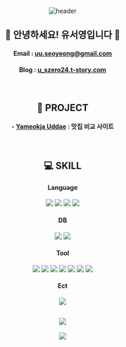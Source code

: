 <!--### Hi there  -->
<div align="center">
  
![header](https://capsule-render.vercel.app/api?type=waving&color=timeAuto&height=120&section=header&text=SEOYEONG&fontSize=50&fontAlignY=50&fontColor=f7f7f7&)
  
<h2>👋 안녕하세요! 유서영입니다 🤗</h2>

#### Email : uu.seoyeong@gmail.com
#### Blog : [u_szero24.t-story.com](https://u_szero24.t-story.com)

<br>
<h2>🔭 PROJECT</h2>

#### - [Yameokja Uddae](https://github.com/S20Y20N99/FinalProject_sy.git) : 맛집 비교 사이트 

<br>
<h2>💻 SKILL</h2>

#### Language
<img src="https://img.shields.io/badge/Java-3776AB?style=flat&logo=Java&logoColor=white"/> <img src="https://img.shields.io/badge/JavaScript-F7DF1E?style=flat&logo=JavaScript&logoColor=white"/> <img src="https://img.shields.io/badge/Python-3776AB?style=flat&logo=Python&logoColor=white"/> <img src="https://img.shields.io/badge/R-276DC3?style=flat&logo=R&logoColor=white"/>
#### DB
<img src="https://img.shields.io/badge/Oracle-F80000?style=flat&logo=Oracle&logoColor=white"/> <img src="https://img.shields.io/badge/MySQL-4479A1?style=flat&logo=MySQL&logoColor=white"/>
#### Tool
<img src="https://img.shields.io/badge/Eclipse-2C2255?style=flat&logo=Eclipse+IDE&logoColor=white"/> <img src="https://img.shields.io/badge/Jupyter-F37626?style=flat&logo=Jupyter&logoColor=white"/> <img src="https://img.shields.io/badge/Git-F05032?style=flat&logo=Git&logoColor=white"/> <img src="https://img.shields.io/badge/GitHub-181717?style=flat&logo=GitHub&logoColor=white"/> <img src="https://img.shields.io/badge/RStudio-75AADB?style=flat&logo=RStudio&logoColor=white"/> <img src="https://img.shields.io/badge/Spyder-FF0000?style=flat&logo=Spyder+IDE&logoColor=white"/> <img src="https://img.shields.io/badge/VS+Code-007ACC?style=flat&logo=Visual+Studio+Code&logoColor=white"/>
#### Ect
<img src="https://img.shields.io/badge/Notion-000000?style=flat&logo=Notion&logoColor=white"/>

<br>
<h2></h2>
<img src="https://github-readme-stats.vercel.app/api/top-langs/?username=S20Y20N99&layout=compact"><br><br>
<img src="https://github-readme-stats.vercel.app/api?username=S20Y20N99&show_icons=true">
</div>

<!--
**S20Y20N99/S20Y20N99** is a ✨ _special_ ✨ repository because its `README.md` (this file) appears on your GitHub profile.

Here are some ideas to get you started:

- 🔭 I’m currently working on ...
- 🌱 I’m currently learning ...
- 👯 I’m looking to collaborate on ...
- 🤔 I’m looking for help with ...
- 💬 Ask me about ...
- 📫 How to reach me: ...
- 😄 Pronouns: ...
- ⚡ Fun fact: ...
-->
